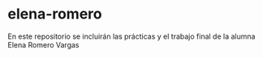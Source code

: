 # elena-romero
En este repositorio se incluirán las prácticas y el trabajo final de la alumna Elena Romero Vargas
